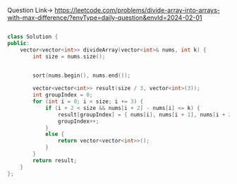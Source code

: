 Question Link->  https://leetcode.com/problems/divide-array-into-arrays-with-max-difference/?envType=daily-question&envId=2024-02-01

```C++

class Solution {
public:
    vector<vector<int>> divideArray(vector<int>& nums, int k) {
        int size = nums.size();
        

        sort(nums.begin(), nums.end());

        vector<vector<int>> result(size / 3, vector<int>(3));
        int groupIndex = 0;
        for (int i = 0; i < size; i += 3) {
            if (i + 2 < size && nums[i + 2] - nums[i] <= k) {
                result[groupIndex] = { nums[i], nums[i + 1], nums[i + 2] };
                groupIndex++;
            }
            else {
                return vector<vector<int>>();
            }
        }
        return result;
    }
}; 




```
